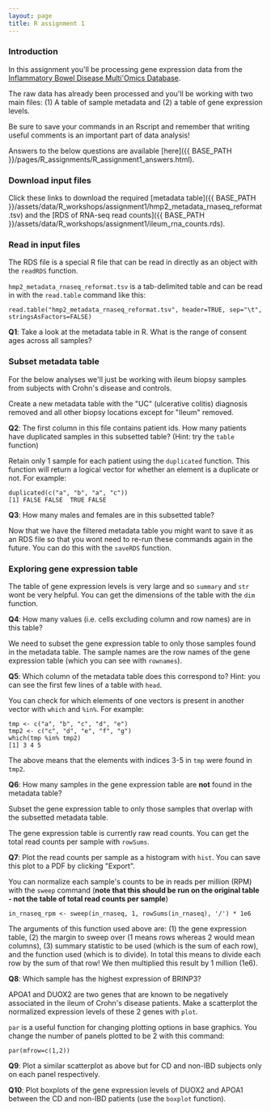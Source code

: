 ```yaml
---
layout: page
title: R assignment 1
---
```


### Introduction

In this assignment you'll be processing gene expression data from the
[Inflammatory Bowel Disease Multi'Omics Database](https://ibdmdb.org/).

The raw data has already been processed and you'll be working with two main
files: (1) A table of sample metadata and (2) a table of gene expression levels.

Be sure to save your commands in an Rscript and remember that writing useful
comments is an important part of data analysis!

Answers to the below questions are available [here]({{ BASE_PATH }}/pages/R_assignments/R_assignment1_answers.html).

### Download input files

Click these links to download the required [metadata table]({{ BASE_PATH }}/assets/data/R_workshops/assignment1/hmp2_metadata_rnaseq_reformat.tsv) and the [RDS of RNA-seq read counts]({{ BASE_PATH }}/assets/data/R_workshops/assignment1/ileum_rna_counts.rds).

### Read in input files

The RDS file is a special R file that can be read in directly as an object with
the ```readRDS``` function.

```hmp2_metadata_rnaseq_reformat.tsv``` is a tab-delimited table and can be read
in with the ```read.table``` command like this:

```
read.table("hmp2_metadata_rnaseq_reformat.tsv", header=TRUE, sep="\t", stringsAsFactors=FALSE)
```

**Q1**: Take a look at the metadata table in R. What is the range of consent ages across all samples?

### Subset metadata table

For the below analyses we'll just be working with ileum biopsy samples from subjects with Crohn's disease and controls.

Create a new metadata table with the "UC" (ulcerative colitis) diagnosis removed and all other biopsy locations except for "Ileum" removed.

**Q2**: The first column in this file contains patient ids. How many patients have duplicated samples in this subsetted table? (Hint: try the ```table``` function)

Retain only 1 sample for each patient using the ```duplicated``` function. This function will return a logical vector for whether an element is a duplicate or not. For example:

```
duplicated(c("a", "b", "a", "c"))
[1] FALSE FALSE  TRUE FALSE
```

**Q3**: How many males and females are in this subsetted table?

Now that we have the filtered metadata table you might want to save it as an RDS file so that you wont need to re-run these commands again in the future. You can do this with the ```saveRDS``` function.

### Exploring gene expression table

The table of gene expression levels is very large and so ```summary``` and ```str``` wont be very helpful. You can get the dimensions of the table with the ```dim``` function.

**Q4**: How many values (i.e. cells excluding column and row names) are in this table?

We need to subset the gene expression table to only those samples found in the metadata table. The sample names are the row names of the gene expression table (which you can see with ```rownames```).

**Q5**: Which column of the metadata table does this correspond to? Hint: you can see the first few lines of a table with ```head```.

You can check for which elements of one vectors is present in another vector with ```which``` and ```%in%```. For example:

```
tmp <- c("a", "b", "c", "d", "e")
tmp2 <- c("c", "d", "e", "f", "g")
which(tmp %in% tmp2)
[1] 3 4 5
```

The above means that the elements with indices 3-5 in ```tmp``` were found in ```tmp2```.

**Q6**: How many samples in the gene expression table are **not** found in the metadata table?

Subset the gene expression table to only those samples that overlap with the subsetted metadata table.  

The gene expression table is currently raw read counts. You can get the total read counts per sample with ```rowSums```.

**Q7**: Plot the read counts per sample as a histogram with ```hist```. You can save this plot to a PDF by clicking "Export".

You can normalize each sample's counts to be in reads per million (RPM) with the ```sweep``` command (**note that this should be run on the original table - not the table of total read counts per sample**)

```
in_rnaseq_rpm <- sweep(in_rnaseq, 1, rowSums(in_rnaseq), '/') * 1e6
```

The arguments of this function used above are: (1) the gene expression table, (2) the margin to sweep over (1 means rows whereas 2 would mean columns), (3) summary statistic to be used (which is the sum of each row), and the function used (which is to divide). In total this means to divide each row by the sum of that row! We then multiplied this result by 1 million (1e6).

**Q8**: Which sample has the highest expression of BRINP3?

APOA1 and DUOX2 are two genes that are known to be negatively associated in the ileum of Crohn's disease patients. Make a scatterplot the normalized expression levels of these 2 genes with ```plot```.

```par``` is a useful function for changing plotting options in base graphics. You change the number of panels plotted to be 2 with this command:
```
par(mfrow=c(1,2))
```

**Q9**: Plot a similar scatterplot as above but for CD and non-IBD subjects only on each panel respectively.

**Q10**: Plot boxplots of the gene expression levels of DUOX2 and APOA1 between the CD and non-IBD patients (use the ```boxplot``` function).
